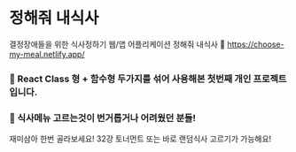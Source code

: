 # 정해줘 내식사

결정장애들을 위한 
식사정하기 웹/앱 어플리케이션
정해줘 내식사
📎 https://choose-my-meal.netlify.app/

### 🍚 React Class 형 + 함수형 두가지를 섞어 사용해본 첫번째 개인 프로젝트 입니다.

### 🍔 식사메뉴 고르는것이 번거롭거나 어려웠던 분들!
재미삼아 한번 골라보세요!
32강 토너먼트 또는 바로 랜덤식사 고르기가 가능해요!